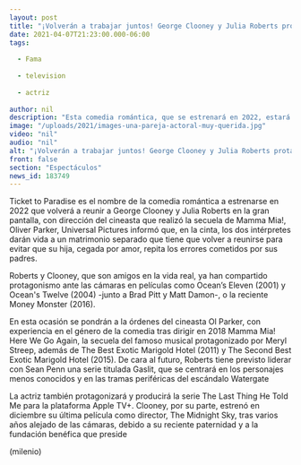 ```yaml
---
layout: post
title: "¡Volverán a trabajar juntos! George Clooney y Julia Roberts protagonizarán la cinta 'Ticket to Paradise'"
date: 2021-04-07T21:23:00.000-06:00
tags:
  
  - Fama
  
  - television
  
  - actriz
  
author: nil
description: "Esta comedia romántica, que se estrenará en 2022, estará a cargo del director Oliver Parker. "
image: "/uploads/2021/images-una-pareja-actoral-muy-querida.jpg"
video: "nil"
audio: "nil"
alt: "¡Volverán a trabajar juntos! George Clooney y Julia Roberts protagonizarán la cinta 'Ticket to Paradise'"
front: false
section: "Espectáculos"
news_id: 183749
---
```


Ticket to Paradise es el nombre de la comedia romántica a estrenarse en 2022 que volverá a reunir a George Clooney y Julia Roberts en la gran pantalla, con dirección del cineasta que realizó la secuela de Mamma Mia!, Oliver Parker,  Universal Pictures informó que, en la cinta, los dos intérpretes darán vida a un matrimonio separado que tiene que volver a reunirse para evitar que su hija, cegada por amor, repita los errores cometidos por sus padres. 

Roberts y Clooney, que son amigos en la vida real, ya han compartido protagonismo ante las cámaras en películas como Ocean’s Eleven (2001) y Ocean's Twelve (2004) -junto a Brad Pitt y Matt Damon-, o la reciente Money Monster (2016). 

En esta ocasión se pondrán a la órdenes del cineasta Ol Parker, con experiencia en el género de la comedia tras dirigir en 2018 Mamma Mia! Here We Go Again, la secuela del famoso musical protagonizado por Meryl Streep, además de The Best Exotic Marigold Hotel (2011) y The Second Best Exotic Marigold Hotel (2015). De cara al futuro, Roberts tiene previsto liderar con Sean Penn una serie titulada Gaslit, que se centrará en los personajes menos conocidos y en las tramas periféricas del escándalo Watergate 

La actriz también protagonizará y producirá la serie The Last Thing He Told Me para la plataforma Apple TV+. Clooney, por su parte, estrenó en diciembre su última película como director, The Midnight Sky, tras varios años alejado de las cámaras, debido a su reciente paternidad y a la fundación benéfica que preside 

(milenio)